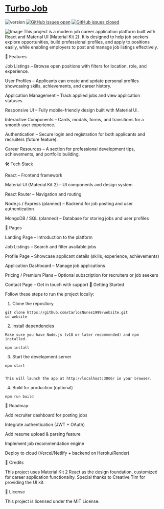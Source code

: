 # [Turbo Job](http://127.0.0.1) 

![version](https://img.shields.io/badge/version-2.1.0-blue.svg) [![GitHub issues open](https://img.shields.io/github/issues/creativetimofficial/material-kit-react.svg)](https://github.com/creativetimofficial/material-kit-react/issues?q=is%3Aopen+is%3Aissue) [![GitHub issues closed](https://img.shields.io/github/issues-closed-raw/creativetimofficial/material-kit-react.svg)](https://github.com/creativetimofficial/material-kit-react/issues?q=is%3Aissue+is%3Aclosed)

![Image](https://i.imgur.com/BptG0JP.jpeg)
This project is a modern job career application platform built with React and Material UI (Material Kit 2).
It is designed to help job seekers explore opportunities, build professional profiles, and apply to positions easily, while enabling employers to post and manage job listings effectively.

🚀 Features

Job Listings – Browse open positions with filters for location, role, and experience.

User Profiles – Applicants can create and update personal profiles showcasing skills, achievements, and career history.

Application Management – Track applied jobs and view application statuses.

Responsive UI – Fully mobile-friendly design built with Material UI.

Interactive Components – Cards, modals, forms, and transitions for a smooth user experience.

Authentication – Secure login and registration for both applicants and recruiters (future feature).

Career Resources – A section for professional development tips, achievements, and portfolio building.

🛠️ Tech Stack

React – Frontend framework

Material UI (Material Kit 2) – UI components and design system

React Router – Navigation and routing

Node.js / Express (planned) – Backend for job posting and user authentication

MongoDB / SQL (planned) – Database for storing jobs and user profiles

📖 Pages

Landing Page – Introduction to the platform

Job Listings – Search and filter available jobs

Profile Page – Showcase applicant details (skills, experience, achievements)

Application Dashboard – Manage job applications

Pricing / Premium Plans – Optional subscription for recruiters or job seekers

Contact Page – Get in touch with support
🔧 Getting Started

Follow these steps to run the project locally:

1. Clone the repository
```
git clone https://github.com/CarlosNunes1999/website.git
cd website
```
2. Install dependencies
```
Make sure you have Node.js (v18 or later recommended) and npm installed.

npm install
```
3. Start the development server
```
npm start


This will launch the app at http://localhost:3000/ in your browser.
```
4. Build for production (optional)
```
npm run build
```
📌 Roadmap

 Add recruiter dashboard for posting jobs

 Integrate authentication (JWT + OAuth)

 Add resume upload & parsing feature

 Implement job recommendation engine

 Deploy to cloud (Vercel/Netlify + backend on Heroku/Render)

🙌 Credits

This project uses Material Kit 2 React as the design foundation, customized for career application functionality.
Special thanks to Creative Tim for providing the UI kit.

📄 License

This project is licensed under the MIT License.